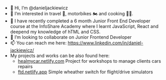 - 👋 Hi, I’m @danieljackiewicz
- 👀 I’m interested in travel :compass:, motorbikes :motorcycle: and cooking :man_cook:. 
- 🌱 I have recently completed a 6 month Junior Front End Developer course at the InfoShare Academy where I learnt JavaScript, React and deepend my knowledge of hTML and CSS.
- 💞️ I’m looking to collaborate on Junior Frontend Developer
- 📫 You can reach me here: https://www.linkedin.com/in/daniel-jackiewicz/
- My projects and works can be also found here: 
  - [healmycar.netlify.com](https://healmycar.netlify.app/) Project for workshops to manage clients cars repairs
  - [ftd.netlify.app](https://ftd.netlify.app/) Simple wheather switch for flight/drive simulators

<!---
danieljackiewicz/danieljackiewicz is a ✨ special ✨ repository because its `README.md` (this file) appears on your GitHub profile.
You can click the Preview link to take a look at your changes.
--->

